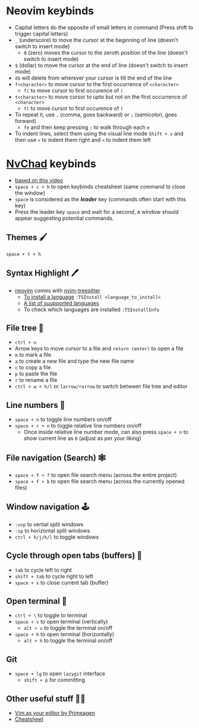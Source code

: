 

# Neovim keybinds
- Capital letters do the opposite of small letters in command (Press shift to trigger capital letters)
- `_` (underscore) to move the cursor at the beginning of line (doesn't switch to insert mode)
  - `0` (zero) moves the cursor to the zeroth position of the line (doesn't switch to insert mode)
- `$` (dollar) to move the cursor at the end of line (doesn't switch to insert mode)
- `d$` will delete from wherever your cursor is till the end of the line
- `f<character>` to move cursor to the first occurrence of `<character>`
  - `f(` to move cursor to first occurence of `(`
- `t<character>` to move cursor to upto but not on the first occurrence of `<character>`
  - `t(` to move cursor to first occurence of `(`
- To repeat it, use `,` (comma, goes backward) or `;` (semicolon, goes forward)
  - `fe` and then keep pressing `;` to walk through each `e`
- To indent lines, select them using the visual line mode `Shift + v` and then use `>` to indent them right and `<` to indent them left

# [NvChad](https://nvchad.com) keybinds
- [based on this video](https://youtu.be/Mtgo-nP_r8Y)
- `space + c + h` to open keybinds cheatsheet (same command to close the window)
- `space` is considered as the ***leader*** key (commands often start with this key)
- Press the leader key `space` and wait for a second, a window should appear suggesting potential commands.

## **Themes** 🖌️
`space + t + h`

## **Syntax Highlight** 🖊️
- [neovim](https://github.com/neovim/neovim) comes with [nvim-treesitter](https://github.com/nvim-treesitter/nvim-treesitter)
  - [To install a language](https://github.com/neovim/neovim) `:TSInstall <language_to_install>`
  - [A list of suupported languages](https://github.com/nvim-treesitter/nvim-treesitter#supported-languages)
  - To check which languages are installed `:TSInstallInfo`

## **File tree** 🌳
- `ctrl + n`
- Arrow keys to move cursor to a file and `return (enter)` to open a file
- `m` to mark a file
- `a` to create a new file and type the new file name
- `c` to copy a file
- `p` to paste the file
- `r` to rename a file
- `ctrl + w + h/l` or `larrow/rarrow` to switch between file tree and editor

## **Line numbers** 🔢
- `space + n` to toggle line numbers on/off
- `space + r + n` to toggle relative line numbers on/off
  - Once inside relative line number mode, can also press `space + n` to show current line as `0` (adjust as per your liking)

## **File navigation (Search)** 🕸️
- `space + f + f` to open file search menu (across the entire project)
- `space + f + b` to open file search menu (across the currently opened files)

## **Window navigation** 🕹️
- `:vsp` to vertial split windows
- `:sp` to horizontal split windows
- `ctrl + h/j/k/l` to toggle windows

## **Cycle through open tabs (buffers)** 📑
- `tab` to cycle left to right
- `shift + tab` to cycle right to left
- `space + x` to close current tab (buffer)

## **Open terminal** 🤖
- `ctrl + \` to toggle to terminal
- `space + v` to open terminal (vertically)
  - `alt + v` to toggle the terminal on/off
- `space + h` to open terminal (horizontally)
  - `alt + h` to toggle the terminal on/off

## **Git**
- `space + lg` to open `lazygit` interface
  - `shift + p` for committing

## **Other useful stuff** ✍🏻
- [Vim as your editor by Primeagen](https://youtu.be/X6AR2RMB5tE)
- [Cheatsheet](https://www.reddit.com/r/neovim/comments/12qku4w/nvchad_cheatsheet)
